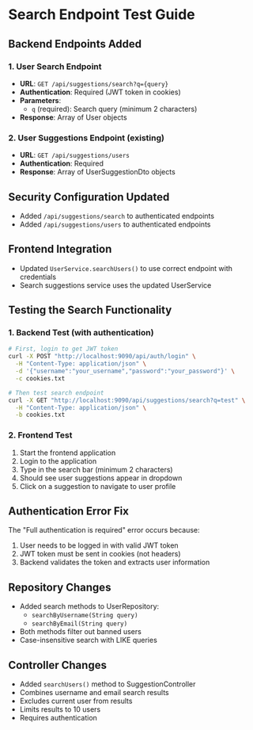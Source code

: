 # Search Endpoint Test Guide

## Backend Endpoints Added

### 1. User Search Endpoint
- **URL**: `GET /api/suggestions/search?q={query}`
- **Authentication**: Required (JWT token in cookies)
- **Parameters**: 
  - `q` (required): Search query (minimum 2 characters)
- **Response**: Array of User objects

### 2. User Suggestions Endpoint (existing)
- **URL**: `GET /api/suggestions/users`
- **Authentication**: Required
- **Response**: Array of UserSuggestionDto objects

## Security Configuration Updated
- Added `/api/suggestions/search` to authenticated endpoints
- Added `/api/suggestions/users` to authenticated endpoints

## Frontend Integration
- Updated `UserService.searchUsers()` to use correct endpoint with credentials
- Search suggestions service uses the updated UserService

## Testing the Search Functionality

### 1. Backend Test (with authentication)
```bash
# First, login to get JWT token
curl -X POST "http://localhost:9090/api/auth/login" \
  -H "Content-Type: application/json" \
  -d '{"username":"your_username","password":"your_password"}' \
  -c cookies.txt

# Then test search endpoint
curl -X GET "http://localhost:9090/api/suggestions/search?q=test" \
  -H "Content-Type: application/json" \
  -b cookies.txt
```

### 2. Frontend Test
1. Start the frontend application
2. Login to the application
3. Type in the search bar (minimum 2 characters)
4. Should see user suggestions appear in dropdown
5. Click on a suggestion to navigate to user profile

## Authentication Error Fix
The "Full authentication is required" error occurs because:
1. User needs to be logged in with valid JWT token
2. JWT token must be sent in cookies (not headers)
3. Backend validates the token and extracts user information

## Repository Changes
- Added search methods to UserRepository:
  - `searchByUsername(String query)`
  - `searchByEmail(String query)`
- Both methods filter out banned users
- Case-insensitive search with LIKE queries

## Controller Changes
- Added `searchUsers()` method to SuggestionController
- Combines username and email search results
- Excludes current user from results
- Limits results to 10 users
- Requires authentication
